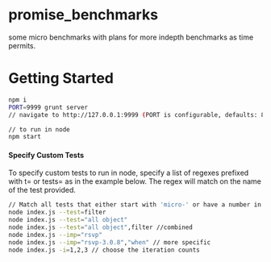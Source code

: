 promise_benchmarks
==================

some micro benchmarks with plans for more indepth benchmarks as time permits.


Getting Started
===============

```sh
npm i
PORT=9999 grunt server
// navigate to http://127.0.0.1:9999 (PORT is configurable, defaults: 8000)
```

```sh
// to run in node
npm start
```
#### Specify Custom Tests
To specify custom tests to run in node, specify a list of regexes prefixed with t= or tests= as in the example below. 
The regex will match on the name of the test provided.

```sh
// Match all tests that either start with 'micro-' or have a number in their name
node index.js --test=filter
node index.js --test="all object"
node index.js --test="all object",filter //combined
node index.js --imp="rsvp"
node index.js --imp="rsvp-3.0.8","when" // more specific
node index.js -i=1,2,3 // choose the iteration counts
```
